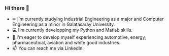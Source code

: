### Hi there 👋


- ✏︎ I’m currently studying Industrial Engineering as a major and Computer Engineering as a minor in Galatasaray University.
- 💻︎ I’m currently developping my Python and Matlab skills.
- 💼 I'm eager to develop myself experiencing automotive, energy, pharmaceutical, aviation and white good industries.
- 📫 You can reach me via LinkedIn.

